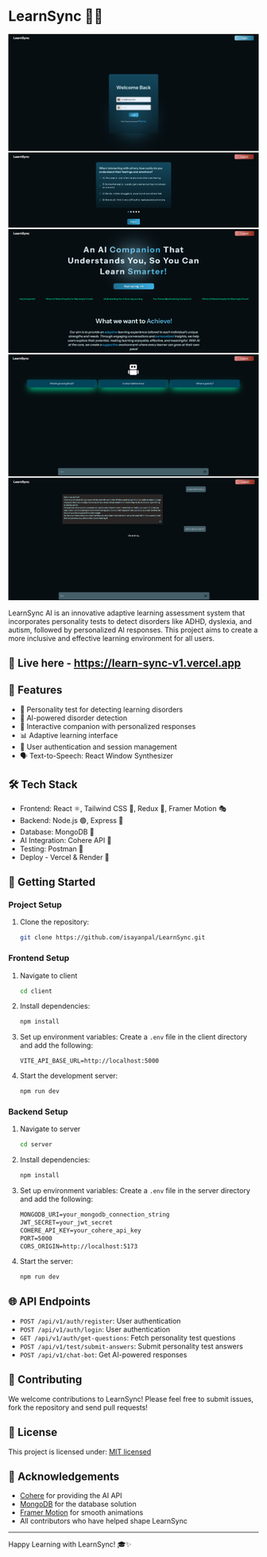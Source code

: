 # LearnSync 🧠🤖

<img src="images/1.png">
<img src="images/2.png">
<img src="images/3.png">
<img src="images/4.png">
<img src="images/5.png">

LearnSync AI is an innovative adaptive learning assessment system that incorporates personality tests to detect disorders like ADHD, dyslexia, and autism, followed by personalized AI responses. This project aims to create a more inclusive and effective learning environment for all users.

## 🚀 Live here - https://learn-sync-v1.vercel.app

## 🌟 Features

- 📝 Personality test for detecting learning disorders
- 🤖 AI-powered disorder detection
- 💬 Interactive companion with personalized responses
- 📊 Adaptive learning interface
- 🔐 User authentication and session management
- 🗣️ Text-to-Speech: React Window Synthesizer

## 🛠️ Tech Stack

- Frontend: React ⚛️, Tailwind CSS 🎨, Redux 🔄, Framer Motion 🎭
- Backend: Node.js 🟢, Express 🚂
- Database: MongoDB 🍃
- AI Integration: Cohere API 🧠
- Testing: Postman 📮
- Deploy - Vercel & Render 🚀

## 🚀 Getting Started

### Project Setup

1. Clone the repository:

   ```bash
   git clone https://github.com/isayanpal/LearnSync.git
   ```

### Frontend Setup

1. Navigate to client

   ```bash
   cd client
   ```

2. Install dependencies:

   ```bash
   npm install
   ```

3. Set up environment variables:
   Create a `.env` file in the client directory and add the following:

   ```
   VITE_API_BASE_URL=http://localhost:5000
   ```

4. Start the development server:
   ```bash
   npm run dev
   ```

### Backend Setup

1. Navigate to server

   ```bash
   cd server
   ```

2. Install dependencies:

   ```bash
   npm install
   ```

3. Set up environment variables:
   Create a `.env` file in the server directory and add the following:

   ```
   MONGODB_URI=your_mongodb_connection_string
   JWT_SECRET=your_jwt_secret
   COHERE_API_KEY=your_cohere_api_key
   PORT=5000
   CORS_ORIGIN=http://localhost:5173
   ```

4. Start the server:
   ```bash
   npm run dev
   ```

## 🌐 API Endpoints

- `POST /api/v1/auth/register`: User authentication
- `POST /api/v1/auth/login`: User authentication
- `GET /api/v1/auth/get-questions`: Fetch personality test questions
- `POST /api/v1/test/submit-answers`: Submit personality test answers
- `POST /api/v1/chat-bot`: Get AI-powered responses

## 🤝 Contributing

We welcome contributions to LearnSync! Please feel free to submit issues, fork the repository and send pull requests!

## 📄 License

This project is licensed under: [MIT licensed](./LICENSE)

## 🙏 Acknowledgements

- [Cohere](https://cohere.ai/) for providing the AI API
- [MongoDB](https://www.mongodb.com/) for the database solution
- [Framer Motion](https://www.framer.com/motion/) for smooth animations
- All contributors who have helped shape LearnSync

---

Happy Learning with LearnSync! 🎓✨

